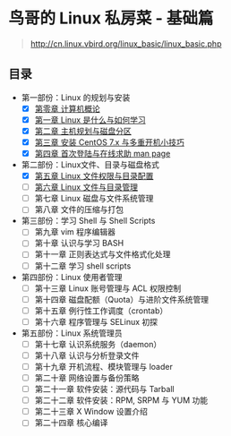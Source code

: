 # 鸟哥的 Linux 私房菜 - 基础篇

> <http://cn.linux.vbird.org/linux_basic/linux_basic.php>

## 目录

- 第一部份：Linux 的规划与安装
  - [x] [第零章 计算机概论](00_introduction_to_computer)
  - [x] [第一章 Linux 是什么与如何学习](01_what_is_linux_and_how_to_learn)
  - [x] [第二章 主机规划与磁盘分区](02_planning_and_partition)
  - [x] [第三章 安装 CentOS 7.x 与多重开机小技巧](03_install_centos_and_multi_os)
  - [x] [第四章 首次登陆与在线求助 man page](04_first_login_and_man)
- 第二部份：Linux文件、目录与磁盘格式
  - [x] [第五章 Linux 文件权限与目录配置](05_linux_file_permission)
  - [ ] [第六章 Linux 文件与目录管理](06_linux_file_and_directory)
  - [ ] 第七章 Linux 磁盘与文件系统管理
  - [ ] 第八章 文件的压缩与打包
- 第三部份：学习 Shell 与 Shell Scripts
  - [ ] 第九章 vim 程序编辑器
  - [ ] 第十章 认识与学习 BASH
  - [ ] 第十一章 正则表达式与文件格式化处理
  - [ ] 第十二章 学习 shell scripts
- 第四部份：Linux 使用者管理
  - [ ] 第十三章 Linux 账号管理与 ACL 权限控制
  - [ ] 第十四章 磁盘配额（Quota）与进阶文件系统管理
  - [ ] 第十五章 例行性工作调度（crontab）
  - [ ] 第十六章 程序管理与 SELinux 初探
- 第五部份：Linux 系统管理员
  - [ ] 第十七章 认识系统服务（daemon）
  - [ ] 第十八章 认识与分析登录文件
  - [ ] 第十九章 开机流程、模块管理与 loader
  - [ ] 第二十章 网络设置与备份策略
  - [ ] 第二十一章 软件安装：源代码与 Tarball
  - [ ] 第二十二章 软件安装：RPM, SRPM 与 YUM 功能
  - [ ] 第二十三章 X Window 设置介绍
  - [ ] 第二十四章 核心编译
